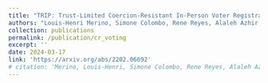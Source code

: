 ```yaml
---
title: "TRIP: Trust-Limited Coercion-Resistant In-Person Voter Registration"
authors: "Louis-Henri Merino, Simone Colombo, Rene Reyes, Alaleh Azhir, Haoqian Zhang, Jeff Allen, Bernhard Tellenbach, Vero Estrada-Galiñanes, and Bryan Ford"
collection: publications
permalink: /publication/cr_voting
excerpt: ''
date: 2024-03-17
link: 'https://arxiv.org/abs/2202.06692'
# citation: 'Merino, Louis-Henri, Simone Colombo, Rene Reyes, Alaleh Azhir, Haoqian Zhang, Jeff Allen, Bernhard Tellenbach, Vero Estrada-Galiñanes, and Bryan Ford. "TRIP: Trust-Limited Coercion-Resistant In-Person Voter Registration." arXiv preprint arXiv:2202.06692 (2022).'
---
```


